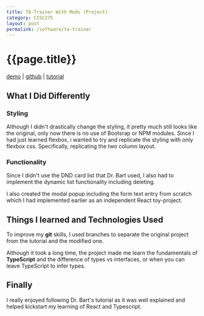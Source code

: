 ```yaml
---
title: TA-Trainer With Mods (Project)
category: CISC275
layout: post
permalink: /software/ta-trainer
---
```

# {{page.title}}
[demo](https://amanikiruga.github.io/ta-trainer/) | 
[github](https://github.com/amanikiruga/ta-trainer) | 
[tutorial](https://www.youtube.com/watch?v=q8eYF6cUi5c)

## What I Did Differently
### Styling
Although I didn't drastically change the styling, it pretty much still looks like the original, only now there is no use of Bootsrap or NPM modules. Since I had just learned flexbox, i wanted to try and replicate the styling with only flexbox css. Specifically, replicating the two column layout. 

### Functionality
Since I didn't use the DND card list that Dr. Bart used, I also had to implement the dynamic list functionality including deleting. 

I also created the modal popup including the form text entry from scratch which I had implemented earlier as an independent React toy-project. 

## Things I learned and Technologies Used
To improve my **git** skills, I used branches to separate the original project from the tutorial and the modified one. 

Although it took a long time, the project made me learn the fundamentals of **TypeScript** and the difference of types vs interfaces, or when you can leave TypeScript to infer types. 

## Finally
I really enjoyed following Dr. Bart's tutorial as it was well explained and helped kickstart my learning of React and Typescript.